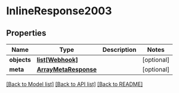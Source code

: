 # InlineResponse2003

## Properties
Name | Type | Description | Notes
------------ | ------------- | ------------- | -------------
**objects** | [**list[Webhook]**](Webhook.md) |  | [optional] 
**meta** | [**ArrayMetaResponse**](ArrayMetaResponse.md) |  | [optional] 

[[Back to Model list]](../README.md#documentation-for-models) [[Back to API list]](../README.md#documentation-for-api-endpoints) [[Back to README]](../README.md)


